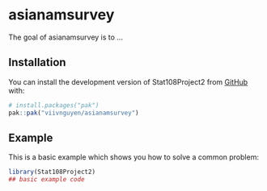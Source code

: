 
# asianamsurvey

<!-- badges: start -->
<!-- badges: end -->

The goal of asianamsurvey is to ...

## Installation

You can install the development version of Stat108Project2 from [GitHub](https://github.com/) with:

``` r
# install.packages("pak")
pak::pak("viivnguyen/asianamsurvey")
```

## Example

This is a basic example which shows you how to solve a common problem:

``` r
library(Stat108Project2)
## basic example code
```

